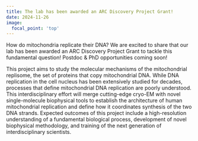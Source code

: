 ```yaml
---
title: The lab has been awarded an ARC Discovery Project Grant!
date: 2024-11-26
image:
  focal_point: 'top'
---
```


How do mitochondria replicate their DNA? We are excited to share that our lab has been awarded an ARC Discovery Project Grant to tackle this fundamental question! Postdoc & PhD opportunities coming soon!

<!--more-->

This project aims to study the molecular mechanisms of the mitochondrial replisome, the set of proteins that copy mitochondrial DNA. While DNA replication in the cell nucleus has been extensively studied for decades, processes that define mitochondrial DNA replication are poorly understood. This interdisciplinary effort will merge cutting-edge cryo-EM with novel single-molecule biophysical tools to establish the architecture of human mitochondrial replication and define how it coordinates synthesis of the two DNA strands. Expected outcomes of this project include a high-resolution understanding of a fundamental biological process, development of novel biophysical methodology, and training of the next generation of interdisciplinary scientists.
